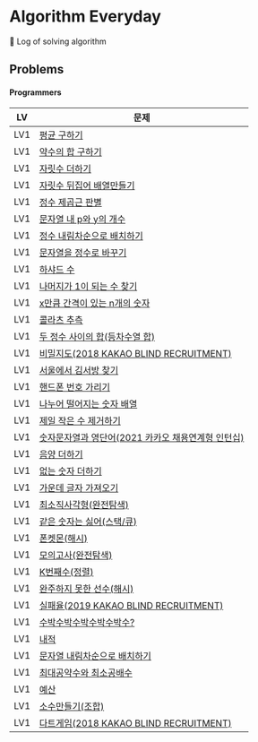 # Algorithm Everyday
🥊 Log of solving algorithm

## Problems

#### Programmers

| LV  | 문제                                                                                                   |
|-----|------------------------------------------------------------------------------------------------------|
| LV1 | [평균 구하기](https://school.programmers.co.kr/learn/courses/30/lessons/12944)                            |
| LV1 | [약수의 합 구하기](https://school.programmers.co.kr/learn/courses/30/lessons/12928)                         |
| LV1 | [자릿수 더하기](https://school.programmers.co.kr/learn/courses/30/lessons/12931)                           |
| LV1 | [자릿수 뒤집어 배열만들기](https://school.programmers.co.kr/learn/courses/30/lessons/12932)                     |
| LV1 | [정수 제곱근 판별](https://school.programmers.co.kr/learn/courses/30/lessons/12934)                         |
| LV1 | [문자열 내 p와 y의 개수](https://school.programmers.co.kr/learn/courses/30/lessons/12916)                    |
| LV1 | [정수 내림차순으로 배치하기](https://school.programmers.co.kr/learn/courses/30/lessons/12933)                    |
| LV1 | [문자열을 정수로 바꾸기](https://school.programmers.co.kr/learn/courses/30/lessons/12925)                      |
| LV1 | [하샤드 수](https://school.programmers.co.kr/learn/courses/30/lessons/12947)                             |
| LV1 | [나머지가 1이 되는 수 찾기](https://school.programmers.co.kr/learn/courses/30/lessons/87389)                   |
| LV1 | [x만큼 간격이 있는 n개의 숫자](https://school.programmers.co.kr/learn/courses/30/lessons/12954)                 |
| LV1 | [콜라츠 추측](https://school.programmers.co.kr/learn/courses/30/lessons/12943)                            |
| LV1 | [두 정수 사이의 합(등차수열 합)](https://school.programmers.co.kr/learn/courses/30/lessons/12912)                |
| LV1 | [비밀지도(2018 KAKAO BLIND RECRUITMENT)](https://school.programmers.co.kr/learn/courses/30/lessons/17681) |
| LV1 | [서울에서 김서방 찾기](https://school.programmers.co.kr/learn/courses/30/lessons/12919)                       |
| LV1 | [핸드폰 번호 가리기](https://school.programmers.co.kr/learn/courses/30/lessons/12948)                        |
| LV1 | [나누어 떨어지는 숫자 배열](https://school.programmers.co.kr/learn/courses/30/lessons/12910)                    |
| LV1 | [제일 작은 수 제거하기](https://school.programmers.co.kr/learn/courses/30/lessons/12935)                      |
| LV1 | [숫자문자열과 영단어(2021 카카오 채용연계형 인턴십)](https://school.programmers.co.kr/learn/courses/30/lessons/81301)    |
| LV1 | [음양 더하기](https://school.programmers.co.kr/learn/courses/30/lessons/76501)                            |
| LV1 | [없는 숫자 더하기](https://school.programmers.co.kr/learn/courses/30/lessons/86051)                         |
| LV1 | [가운데 글자 가져오기](https://school.programmers.co.kr/learn/courses/30/lessons/12903)                       |
| LV1 | [최소직사각형(완전탐색)](https://school.programmers.co.kr/learn/courses/30/lessons/86491)                      |
| LV1 | [같은 숫자는 싫어(스택/큐)](https://school.programmers.co.kr/learn/courses/30/lessons/12906)                   |
| LV1 | [폰켓몬(해시)](https://school.programmers.co.kr/learn/courses/30/lessons/1845)                            |
| LV1 | [모의고사(완전탐색)](https://school.programmers.co.kr/learn/courses/30/lessons/42840)                        |
| LV1 | [K번째수(정렬)](https://school.programmers.co.kr/learn/courses/30/lessons/42748)                          |
| LV1 | [완주하지 못한 선수(해시)](https://school.programmers.co.kr/learn/courses/30/lessons/42576)                    |
| LV1 | [실패율(2019 KAKAO BLIND RECRUITMENT)](https://school.programmers.co.kr/learn/courses/30/lessons/42889) |
| LV1 | [수박수박수박수박수박수?](https://school.programmers.co.kr/learn/courses/30/lessons/12922)                      |
| LV1 | [내적](https://school.programmers.co.kr/learn/courses/30/lessons/70128)                                |
| LV1 | [문자열 내림차순으로 배치하기](https://school.programmers.co.kr/learn/courses/30/lessons/12917)                   |
| LV1 | [최대공약수와 최소공배수](https://school.programmers.co.kr/learn/courses/30/lessons/12940)                      |
| LV1 | [예산](https://school.programmers.co.kr/learn/courses/30/lessons/12982)                                |
| LV1 | [소수만들기(조합)](https://school.programmers.co.kr/learn/courses/30/lessons/12977)|                          
| LV1 | [다트게임(2018 KAKAO BLIND RECRUITMENT)](https://school.programmers.co.kr/learn/courses/30/lessons/17682)|